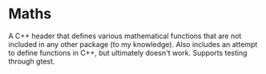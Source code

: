 # Maths
A C++ header that defines various mathematical functions that are not included in any other package (to my knowledge). Also includes an attempt to define functions in C++, but ultimately doesn't work. Supports testing through gtest.
